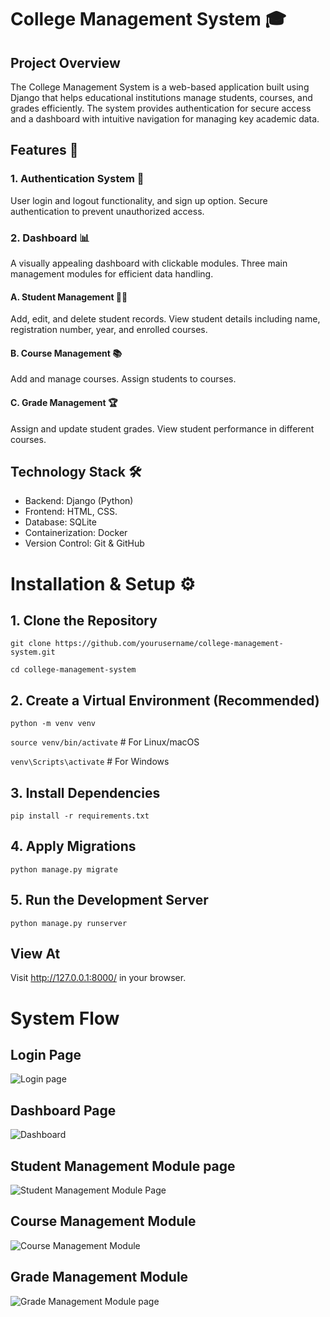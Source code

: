 # College Management System 🎓

## Project Overview
The College Management System is a web-based application built using Django that helps educational institutions manage students, courses, and grades efficiently. The system provides authentication for secure access and a dashboard with intuitive navigation for managing key academic data.

## Features 🚀

### 1. Authentication System 🔐
User login and logout functionality, and sign up option.
Secure authentication to prevent unauthorized access.

### 2. Dashboard 📊
A visually appealing dashboard with clickable modules.
Three main management modules for efficient data handling.

#### A. Student Management 👨‍🎓
Add, edit, and delete student records.
View student details including name, registration number, year, and enrolled courses.

#### B. Course Management 📚
Add and manage courses.
Assign students to courses.

#### C. Grade Management 🏆
Assign and update student grades.
View student performance in different courses.

## Technology Stack 🛠
- Backend: Django (Python)
- Frontend: HTML, CSS.
- Database: SQLite
- Containerization: Docker
- Version Control: Git & GitHub


# Installation & Setup ⚙️

## 1. Clone the Repository
`git clone https://github.com/yourusername/college-management-system.git`

`cd college-management-system`

## 2. Create a Virtual Environment (Recommended)

`python -m venv venv`

`source venv/bin/activate`  # For Linux/macOS

`venv\Scripts\activate`  # For Windows

## 3. Install Dependencies

`pip install -r requirements.txt`

## 4. Apply Migrations

`python manage.py migrate`

## 5. Run the Development Server

`python manage.py runserver`

## View At
Visit http://127.0.0.1:8000/ in your browser.

# System Flow

## Login Page

![Login page](https://github.com/user-attachments/assets/1a9bccc8-4d3b-4414-bca1-0d265c125cd0)

## Dashboard Page

![Dashboard](https://github.com/user-attachments/assets/42c58641-aa5e-44e6-a03e-221c39a4240d)

## Student Management Module page

![Student Management Module Page](https://github.com/user-attachments/assets/24140e4b-03f1-445c-b249-b12730ade904)

## Course Management Module

![Course Management Module](https://github.com/user-attachments/assets/2c778f88-fd87-404f-9b58-a47bd017f749)

## Grade Management Module

![Grade Management Module page](https://github.com/user-attachments/assets/5f82675d-844c-4330-bae6-d7cbe74a8126)



